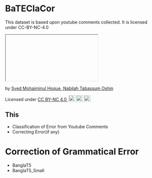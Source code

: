 # BaTEClaCor
This dataset is based upon youtube comments collected. It is licensed under CC-BY-NC-4.0
<iframe title="BaTEClaCor: A Novel Dataset for Bangla Text Error Classification and Correction" <a>https://github.com/SyedT1/BaTEClaCor/blob/main/data.zip</a></iframe>
<p>by <a href="https://bd.linkedin.com/in/syed-mohaiminul-hoque-3397721ba">Syed Mohaiminul Hoque, Nabilah Tabassum Oshin</a></p>
<p>Licensed under <a href="http://creativecommons.org/licenses/by-nc/4.0/?ref=chooser-v1" target="_blank" rel="license noopener noreferrer">CC BY-NC 4.0 <img style="height:22px!important;margin-left:3px;vertical-align:text-bottom;" src="https://mirrors.creativecommons.org/presskit/icons/cc.svg?ref=chooser-v1"><img style="height:22px!important;margin-left:3px;vertical-align:text-bottom;" src="https://mirrors.creativecommons.org/presskit/icons/by.svg?ref=chooser-v1"><img style="height:22px!important;margin-left:3px;vertical-align:text-bottom;" src="https://mirrors.creativecommons.org/presskit/icons/nc.svg?ref=chooser-v1"></a></p>



## This 
+ Classification of Error from Youtube Comments
+ Correcting Error(if any)


# Correction of Grammatical Error
+ BanglaT5
+ BanglaT5_Small
